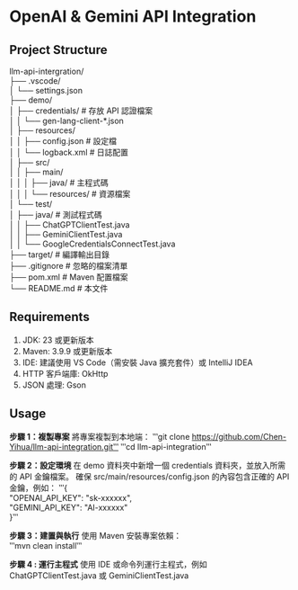 # OpenAI & Gemini API Integration  

## Project Structure 
llm-api-intergration/  
├── .vscode/  
│   └── settings.json  
├── demo/  
│   ├── credentials/          # 存放 API 認證檔案  
│   │   └── gen-lang-client-*.json  
│   ├── resources/  
│   │   ├── config.json       # 設定檔  
│   │   └── logback.xml       # 日誌配置  
│   ├── src/  
│   │   ├── main/  
│   │   │   ├── java/         # 主程式碼  
│   │   │   └── resources/    # 資源檔案  
│   └── test/  
│       ├── java/             # 測試程式碼  
│       │   ├── ChatGPTClientTest.java  
│       │   ├── GeminiClientTest.java  
│       │   └── GoogleCredentialsConnectTest.java  
├── target/                    # 編譯輸出目錄  
├── .gitignore                 # 忽略的檔案清單  
├── pom.xml                    # Maven 配置檔案  
└── README.md                  # 本文件  

## Requirements  
1. JDK: 23 或更新版本
2. Maven: 3.9.9 或更新版本
3. IDE: 建議使用 VS Code（需安裝 Java 擴充套件）或 IntelliJ IDEA
4. HTTP 客戶端庫: OkHttp
5. JSON 處理: Gson
   
## Usage
**步驟 1：複製專案**
將專案複製到本地端：
‵‵‵git clone https://github.com/Chen-Yihua/llm-api-integration.git‵‵‵
‵‵‵cd llm-api-integration‵‵‵

**步驟 2：設定環境**
在 demo 資料夾中新增一個 credentials 資料夾，並放入所需的 API 金鑰檔案。
確保 src/main/resources/config.json 的內容包含正確的 API 金鑰，例如：
‵‵‵{  
  "OPENAI_API_KEY": "sk-xxxxxx",  
  "GEMINI_API_KEY": "AI-xxxxxx"  
}‵‵‵

**步驟 3：建置與執行** 
使用 Maven 安裝專案依賴：  
‵‵‵mvn clean install‵‵‵

**步驟 4 : 運行主程式**
使用 IDE 或命令列運行主程式，例如 ChatGPTClientTest.java 或 GeminiClientTest.java
